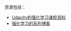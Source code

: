 资源包括：

- [Udacity的强化学习课程资料](./udacity-reinforcement)
- [强化学习的系列博客](https://medium.com/emergent-future/simple-reinforcement-learning-with-tensorflow-part-0-q-learning-with-tables-and-neural-networks-d195264329d0)
